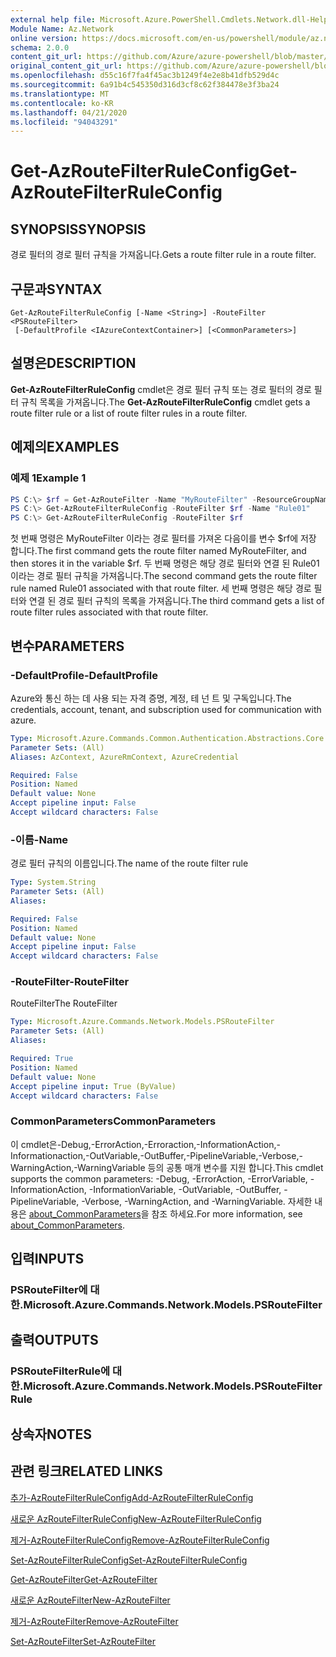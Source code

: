 ```yaml
---
external help file: Microsoft.Azure.PowerShell.Cmdlets.Network.dll-Help.xml
Module Name: Az.Network
online version: https://docs.microsoft.com/en-us/powershell/module/az.network/get-azroutefilterruleconfig
schema: 2.0.0
content_git_url: https://github.com/Azure/azure-powershell/blob/master/src/Network/Network/help/Get-AzRouteFilterRuleConfig.md
original_content_git_url: https://github.com/Azure/azure-powershell/blob/master/src/Network/Network/help/Get-AzRouteFilterRuleConfig.md
ms.openlocfilehash: d55c16f7fa4f45ac3b1249f4e2e8b41dfb529d4c
ms.sourcegitcommit: 6a91b4c545350d316d3cf8c62f384478e3f3ba24
ms.translationtype: MT
ms.contentlocale: ko-KR
ms.lasthandoff: 04/21/2020
ms.locfileid: "94043291"
---
```

# <span data-ttu-id="483c5-101">Get-AzRouteFilterRuleConfig</span><span class="sxs-lookup"><span data-stu-id="483c5-101">Get-AzRouteFilterRuleConfig</span></span>

## <span data-ttu-id="483c5-102">SYNOPSIS</span><span class="sxs-lookup"><span data-stu-id="483c5-102">SYNOPSIS</span></span>
<span data-ttu-id="483c5-103">경로 필터의 경로 필터 규칙을 가져옵니다.</span><span class="sxs-lookup"><span data-stu-id="483c5-103">Gets a route filter rule in a route filter.</span></span>

## <span data-ttu-id="483c5-104">구문과</span><span class="sxs-lookup"><span data-stu-id="483c5-104">SYNTAX</span></span>

```
Get-AzRouteFilterRuleConfig [-Name <String>] -RouteFilter <PSRouteFilter>
 [-DefaultProfile <IAzureContextContainer>] [<CommonParameters>]
```

## <span data-ttu-id="483c5-105">설명은</span><span class="sxs-lookup"><span data-stu-id="483c5-105">DESCRIPTION</span></span>
<span data-ttu-id="483c5-106">**Get-AzRouteFilterRuleConfig** cmdlet은 경로 필터 규칙 또는 경로 필터의 경로 필터 규칙 목록을 가져옵니다.</span><span class="sxs-lookup"><span data-stu-id="483c5-106">The **Get-AzRouteFilterRuleConfig** cmdlet gets a route filter rule or a list of route filter rules in a route filter.</span></span>

## <span data-ttu-id="483c5-107">예제의</span><span class="sxs-lookup"><span data-stu-id="483c5-107">EXAMPLES</span></span>

### <span data-ttu-id="483c5-108">예제 1</span><span class="sxs-lookup"><span data-stu-id="483c5-108">Example 1</span></span>
```powershell
PS C:\> $rf = Get-AzRouteFilter -Name "MyRouteFilter" -ResourceGroupName "MyResourceGroup"
PS C:\> Get-AzRouteFilterRuleConfig -RouteFilter $rf -Name "Rule01"
PS C:\> Get-AzRouteFilterRuleConfig -RouteFilter $rf
```

<span data-ttu-id="483c5-109">첫 번째 명령은 MyRouteFilter 이라는 경로 필터를 가져온 다음이를 변수 $rf에 저장 합니다.</span><span class="sxs-lookup"><span data-stu-id="483c5-109">The first command gets the route filter named MyRouteFilter, and then stores it in the variable $rf.</span></span>
<span data-ttu-id="483c5-110">두 번째 명령은 해당 경로 필터와 연결 된 Rule01 이라는 경로 필터 규칙을 가져옵니다.</span><span class="sxs-lookup"><span data-stu-id="483c5-110">The second command gets the route filter rule named Rule01 associated with that route filter.</span></span>
<span data-ttu-id="483c5-111">세 번째 명령은 해당 경로 필터와 연결 된 경로 필터 규칙의 목록을 가져옵니다.</span><span class="sxs-lookup"><span data-stu-id="483c5-111">The third command gets a list of route filter rules associated with that route filter.</span></span>

## <span data-ttu-id="483c5-112">변수</span><span class="sxs-lookup"><span data-stu-id="483c5-112">PARAMETERS</span></span>

### <span data-ttu-id="483c5-113">-DefaultProfile</span><span class="sxs-lookup"><span data-stu-id="483c5-113">-DefaultProfile</span></span>
<span data-ttu-id="483c5-114">Azure와 통신 하는 데 사용 되는 자격 증명, 계정, 테 넌 트 및 구독입니다.</span><span class="sxs-lookup"><span data-stu-id="483c5-114">The credentials, account, tenant, and subscription used for communication with azure.</span></span>

```yaml
Type: Microsoft.Azure.Commands.Common.Authentication.Abstractions.Core.IAzureContextContainer
Parameter Sets: (All)
Aliases: AzContext, AzureRmContext, AzureCredential

Required: False
Position: Named
Default value: None
Accept pipeline input: False
Accept wildcard characters: False
```

### <span data-ttu-id="483c5-115">-이름</span><span class="sxs-lookup"><span data-stu-id="483c5-115">-Name</span></span>
<span data-ttu-id="483c5-116">경로 필터 규칙의 이름입니다.</span><span class="sxs-lookup"><span data-stu-id="483c5-116">The name of the route filter rule</span></span>

```yaml
Type: System.String
Parameter Sets: (All)
Aliases:

Required: False
Position: Named
Default value: None
Accept pipeline input: False
Accept wildcard characters: False
```

### <span data-ttu-id="483c5-117">-RouteFilter</span><span class="sxs-lookup"><span data-stu-id="483c5-117">-RouteFilter</span></span>
<span data-ttu-id="483c5-118">RouteFilter</span><span class="sxs-lookup"><span data-stu-id="483c5-118">The RouteFilter</span></span>

```yaml
Type: Microsoft.Azure.Commands.Network.Models.PSRouteFilter
Parameter Sets: (All)
Aliases:

Required: True
Position: Named
Default value: None
Accept pipeline input: True (ByValue)
Accept wildcard characters: False
```

### <span data-ttu-id="483c5-119">CommonParameters</span><span class="sxs-lookup"><span data-stu-id="483c5-119">CommonParameters</span></span>
<span data-ttu-id="483c5-120">이 cmdlet은-Debug,-ErrorAction,-Erroraction,-InformationAction,-Informationaction,-OutVariable,-OutBuffer,-PipelineVariable,-Verbose,-WarningAction,-WarningVariable 등의 공통 매개 변수를 지원 합니다.</span><span class="sxs-lookup"><span data-stu-id="483c5-120">This cmdlet supports the common parameters: -Debug, -ErrorAction, -ErrorVariable, -InformationAction, -InformationVariable, -OutVariable, -OutBuffer, -PipelineVariable, -Verbose, -WarningAction, and -WarningVariable.</span></span> <span data-ttu-id="483c5-121">자세한 내용은 [about_CommonParameters](http://go.microsoft.com/fwlink/?LinkID=113216)을 참조 하세요.</span><span class="sxs-lookup"><span data-stu-id="483c5-121">For more information, see [about_CommonParameters](http://go.microsoft.com/fwlink/?LinkID=113216).</span></span>

## <span data-ttu-id="483c5-122">입력</span><span class="sxs-lookup"><span data-stu-id="483c5-122">INPUTS</span></span>

### <span data-ttu-id="483c5-123">PSRouteFilter에 대 한.</span><span class="sxs-lookup"><span data-stu-id="483c5-123">Microsoft.Azure.Commands.Network.Models.PSRouteFilter</span></span>

## <span data-ttu-id="483c5-124">출력</span><span class="sxs-lookup"><span data-stu-id="483c5-124">OUTPUTS</span></span>

### <span data-ttu-id="483c5-125">PSRouteFilterRule에 대 한.</span><span class="sxs-lookup"><span data-stu-id="483c5-125">Microsoft.Azure.Commands.Network.Models.PSRouteFilterRule</span></span>

## <span data-ttu-id="483c5-126">상속자</span><span class="sxs-lookup"><span data-stu-id="483c5-126">NOTES</span></span>

## <span data-ttu-id="483c5-127">관련 링크</span><span class="sxs-lookup"><span data-stu-id="483c5-127">RELATED LINKS</span></span>

[<span data-ttu-id="483c5-128">추가-AzRouteFilterRuleConfig</span><span class="sxs-lookup"><span data-stu-id="483c5-128">Add-AzRouteFilterRuleConfig</span></span>](./Add-AzRouteFilterRuleConfig.md)

[<span data-ttu-id="483c5-129">새로운 AzRouteFilterRuleConfig</span><span class="sxs-lookup"><span data-stu-id="483c5-129">New-AzRouteFilterRuleConfig</span></span>](./New-AzRouteFilterRuleConfig.md)

[<span data-ttu-id="483c5-130">제거-AzRouteFilterRuleConfig</span><span class="sxs-lookup"><span data-stu-id="483c5-130">Remove-AzRouteFilterRuleConfig</span></span>](./Remove-AzRouteFilterRuleConfig.md)

[<span data-ttu-id="483c5-131">Set-AzRouteFilterRuleConfig</span><span class="sxs-lookup"><span data-stu-id="483c5-131">Set-AzRouteFilterRuleConfig</span></span>](./Set-AzRouteFilterRuleConfig.md)

[<span data-ttu-id="483c5-132">Get-AzRouteFilter</span><span class="sxs-lookup"><span data-stu-id="483c5-132">Get-AzRouteFilter</span></span>](./Get-AzRouteFilter.md)

[<span data-ttu-id="483c5-133">새로운 AzRouteFilter</span><span class="sxs-lookup"><span data-stu-id="483c5-133">New-AzRouteFilter</span></span>](./New-AzRouteFilter.md)

[<span data-ttu-id="483c5-134">제거-AzRouteFilter</span><span class="sxs-lookup"><span data-stu-id="483c5-134">Remove-AzRouteFilter</span></span>](./Remove-AzRouteFilter.md)

[<span data-ttu-id="483c5-135">Set-AzRouteFilter</span><span class="sxs-lookup"><span data-stu-id="483c5-135">Set-AzRouteFilter</span></span>](./Set-AzRouteFilter.md)
